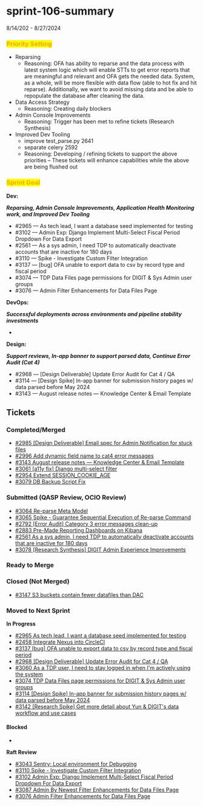 # sprint-106-summary

8/14/202 - 8/27/2024

### <mark style="color:orange;">Priority Setting</mark>

* Reparsing &#x20;
  * Reasoning: OFA has ability to reparse and the data process with latest system logic which will enable STTs to get error reports that are meaningful and relevant and OFA gets the needed data. System, as a whole, will be more flexible with data flow (able to hot fix and hit reparse).  Additionally, we want to avoid missing data and be able to repopulate the database after cleaning the data. &#x20;
* Data Access Strategy&#x20;
  * Reasoning: Creating daily blockers &#x20;
* Admin Console Improvements&#x20;
  * Reasoning: Trigger has been met to refine tickets (Research Synthesis)
* Improved Dev Tooling&#x20;
  * improve test\_parse.py 2641&#x20;
  * separate celery 2592&#x20;
  * Reasoning: Developing / refining tickets to support the above priorities – These tickets will enhance capabilities while the above are being flushed out &#x20;

### <mark style="color:orange;">Sprint Goal</mark>

**Dev:**

_**Reparsing, Admin Console Improvements, Application Health Monitoring work, and Improved Dev Tooling**_

* \#2965 — As tech lead, I want a database seed implemented for testing
* \#3102  — Admin Exp: Django Implement Multi-Select Fiscal Period Dropdown For Data Export&#x20;
* \#2561 — As a sys admin, I need TDP to automatically deactivate accounts that are inactive for 180 days
* \#3110 — Spike - Investigate Custom Filter Integration
* \#3137 — \[bug] OFA unable to export data to csv by record type and fiscal period
* \#3074 — TDP Data Files page permissions for DIGIT & Sys Admin user groups
* \#3076  — Admin Filter Enhancements for Data Files Page&#x20;

**DevOps:**

_**Successful deployments across environments and pipeline stability investments**_

*

**Design:**

_**Support reviews, In-app banner to support parsed data, Continue Error Audit (Cat 4)**_

* \#2968  — \[Design Deliverable] Update Error Audit for Cat 4 / QA
* \#3114 — \[Design Spike] In-app banner for submission history pages w/ data parsed before May 2024
* \#3143 — August release notes — Knowledge Center & Email Template



## Tickets

### Completed/Merged

* [#2985 \[Design Deliverable\] Email spec for Admin Notification for stuck files](https://app.zenhub.com/workspaces/sprint-board-5f18ab06dfd91c000f7e682e/issues/gh/raft-tech/tanf-app/2985)
* [#2996 Add dynamic field name to cat4 error messages](https://app.zenhub.com/workspaces/sprint-board-5f18ab06dfd91c000f7e682e/issues/gh/raft-tech/tanf-app/2996)
* [#3143 August release notes — Knowledge Center & Email Template](https://app.zenhub.com/workspaces/sprint-board-5f18ab06dfd91c000f7e682e/issues/gh/raft-tech/tanf-app/3143)
* [#3061 \[a11y fix\] Django multi-select filter ](https://app.zenhub.com/workspaces/sprint-board-5f18ab06dfd91c000f7e682e/issues/gh/raft-tech/tanf-app/3061)
* [#2954 Extend SESSION\_COOKIE\_AGE](https://app.zenhub.com/workspaces/sprint-board-5f18ab06dfd91c000f7e682e/issues/gh/raft-tech/tanf-app/2954)
* [#3079 DB Backup Script Fix](https://app.zenhub.com/workspaces/sprint-board-5f18ab06dfd91c000f7e682e/issues/gh/raft-tech/tanf-app/3079)

### Submitted (QASP Review, OCIO Review)

* [#3064 Re-parse Meta Model](https://app.zenhub.com/workspaces/sprint-board-5f18ab06dfd91c000f7e682e/issues/gh/raft-tech/tanf-app/3064)
* [#3065 Spike - Guarantee Sequential Execution of Re-parse Command](https://app.zenhub.com/workspaces/sprint-board-5f18ab06dfd91c000f7e682e/issues/gh/raft-tech/tanf-app/3065)
* [#2792 \[Error Audit\] Category 3 error messages clean-up](https://app.zenhub.com/workspaces/sprint-board-5f18ab06dfd91c000f7e682e/issues/gh/raft-tech/tanf-app/2792)
* [#2883 Pre-Made Reporting Dashboards on Kibana](https://app.zenhub.com/workspaces/sprint-board-5f18ab06dfd91c000f7e682e/issues/gh/raft-tech/tanf-app/2883)
* [#2561 As a sys admin, I need TDP to automatically deactivate accounts that are inactive for 180 days](https://app.zenhub.com/workspaces/sprint-board-5f18ab06dfd91c000f7e682e/issues/gh/raft-tech/tanf-app/2561)
* [#3078 \[Research Synthesis\] DIGIT Admin Experience Improvements](https://app.zenhub.com/workspaces/sprint-board-5f18ab06dfd91c000f7e682e/issues/gh/raft-tech/tanf-app/3078)

### Ready to Merge

### Closed (Not Merged)

* [#3147 S3 buckets contain fewer datafiles than DAC](https://app.zenhub.com/workspaces/sprint-board-5f18ab06dfd91c000f7e682e/issues/gh/raft-tech/tanf-app/3147)

### Moved to Next Sprint&#x20;

**In Progress**&#x20;

* [#2965 As tech lead, I want a database seed implemented for testing](https://app.zenhub.com/workspaces/sprint-board-5f18ab06dfd91c000f7e682e/issues/gh/raft-tech/tanf-app/2965)
* [#2458 Integrate Nexus into CircleCI](https://app.zenhub.com/workspaces/sprint-board-5f18ab06dfd91c000f7e682e/issues/gh/raft-tech/tanf-app/2458)
* [#3137 \[bug\] OFA unable to export data to csv by record type and fiscal period](https://app.zenhub.com/workspaces/sprint-board-5f18ab06dfd91c000f7e682e/issues/gh/raft-tech/tanf-app/3137)
* [#2968 \[Design Deliverable\] Update Error Audit for Cat 4 / QA](https://app.zenhub.com/workspaces/sprint-board-5f18ab06dfd91c000f7e682e/issues/gh/raft-tech/tanf-app/2968)
* [#3060 As a TDP user, I need to stay logged in when I'm actively using the system](https://app.zenhub.com/workspaces/sprint-board-5f18ab06dfd91c000f7e682e/issues/gh/raft-tech/tanf-app/3060)
* [#3074 TDP Data Files page permissions for DIGIT & Sys Admin user groups](https://app.zenhub.com/workspaces/sprint-board-5f18ab06dfd91c000f7e682e/issues/gh/raft-tech/tanf-app/3074)
* [#3114 \[Design Spike\] In-app banner for submission history pages w/ data parsed before May 2024](https://app.zenhub.com/workspaces/sprint-board-5f18ab06dfd91c000f7e682e/issues/gh/raft-tech/tanf-app/3114)
* [#3142 \[Research Spike\] Get more detail about Yun & DIGIT's data workflow and use cases](https://app.zenhub.com/workspaces/sprint-board-5f18ab06dfd91c000f7e682e/issues/gh/raft-tech/tanf-app/3142)

#### Blocked

*

**Raft Review**

* [#3043 Sentry: Local environment for Debugging](https://app.zenhub.com/workspaces/sprint-board-5f18ab06dfd91c000f7e682e/issues/gh/raft-tech/tanf-app/3043)
* [#3110 Spike - Investigate Custom Filter Integration](https://app.zenhub.com/workspaces/sprint-board-5f18ab06dfd91c000f7e682e/issues/gh/raft-tech/tanf-app/3110)
* [#3102 Admin Exp: Django Implement Multi-Select Fiscal Period Dropdown For Data Export ](https://app.zenhub.com/workspaces/sprint-board-5f18ab06dfd91c000f7e682e/issues/gh/raft-tech/tanf-app/3102)
* [#3087 Admin By Newest Filter Enhancements for Data Files Page](https://app.zenhub.com/workspaces/sprint-board-5f18ab06dfd91c000f7e682e/issues/gh/raft-tech/tanf-app/3087)
* [#3076 Admin Filter Enhancements for Data Files Page ](https://app.zenhub.com/workspaces/sprint-board-5f18ab06dfd91c000f7e682e/issues/gh/raft-tech/tanf-app/3076)
